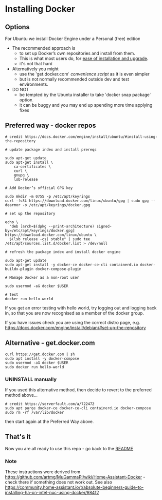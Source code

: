 
# Installing Docker


## Options


For Ubuntu we install Docker Engine under a Personal (free) edition

* The recommended approach is 
	- to set up Docker’s own repositories and install from them. 
	- This is what most users do, for [ease of installation and upgrade](https://docs.docker.com/install/linux/docker-ce/ubuntu/#install-docker-engine---community). 
	- it's not that hard
* Alternatively you might 
   - use the 'get.docker.com' _convenience script_ as it is even simpler 
   - but is not normally recommended outside dev and test environments. 
* DO NOT
	- be tempted by the Ubuntu installer to take 'docker snap package' option. 
	- it can be buggy and you may end up spending more time applying fixes


## Preferred way - docker repos


```
# credit https://docs.docker.com/engine/install/ubuntu/#install-using-the-repository

# update package index and install prereqs

sudo apt-get update
sudo apt-get install \
    ca-certificates \
    curl \
    gnupg \
    lsb-release

# Add Docker’s official GPG key

sudo mkdir -m 0755 -p /etc/apt/keyrings
curl -fsSL https://download.docker.com/linux/ubuntu/gpg | sudo gpg --dearmor -o /etc/apt/keyrings/docker.gpg

# set up the repository

echo \
  "deb [arch=$(dpkg --print-architecture) signed-by=/etc/apt/keyrings/docker.gpg] https://download.docker.com/linux/ubuntu \
  $(lsb_release -cs) stable" | sudo tee /etc/apt/sources.list.d/docker.list > /dev/null

# refresh the package index and install docker engine

sudo apt-get update
sudo apt-get install -y docker-ce docker-ce-cli containerd.io docker-buildx-plugin docker-compose-plugin

# Manage Docker as a non-root user

sudo usermod -aG docker $USER

# test
docker run hello-world
```

If you get an error testing with hello world, try logging out and logging back in, 
so that you are now recognised as a member of the docker group.

If you have issues check you are using the correct distro page, e.g. https://docs.docker.com/engine/install/debian/#set-up-the-repository

## Alternative - get.docker.com


```
curl https://get.docker.com | sh
sudo apt install -y docker-compose
sudo usermod -aG docker $USER
sudo docker run hello-world
```

### UNINSTALL manually

If you used this alternative method, then decide to revert to the preferred method above...

```
# credit https://serverfault.com/a/722472
sudo apt purge docker-ce docker-ce-cli containerd.io docker-compose
sudo rm -rf /var/lib/docker
```

then start again at the Preferred Way above.


## That's it

Now you are all ready to use this repo - go back to the [README](/README.md)

### Note

These instructions were derived from https://github.com/artmg/MuGammaPi/wiki/Home-Assistant-Docker - check there if something does not work out. See also https://community.home-assistant.io/t/absolute-beginners-guide-to-installing-ha-on-intel-nuc-using-docker/98412

